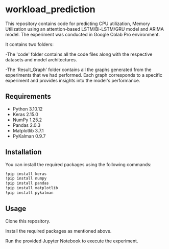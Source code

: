 # workload_prediction
This repository contains code for predicting CPU utilization, Memory Utilization using an attention-based LSTM/Bi-LSTM/GRU model and ARIMA model. The experiment was conducted in Google Colab Pro environment.

It contains two folders:

-The 'code' folder contains all the code files along with the respective datasets and model architectures.

-The 'Result_Graph' folder contains all the graphs generated from the experiments that we had performed. Each graph corresponds to a specific experiment and provides insights into the model's performance.


## Requirements

- Python 3.10.12
- Keras 2.15.0
- NumPy 1.25.2
- Pandas 2.0.3
- Matplotlib 3.7.1
- PyKalman 0.9.7


## Installation

You can install the required packages using the following commands:

```bash
!pip install keras
!pip install numpy
!pip install pandas
!pip install matplotlib
!pip install pykalman
```

## Usage
Clone this repository.

Install the required packages as mentioned above.

Run the provided Jupyter Notebook to execute the experiment.

